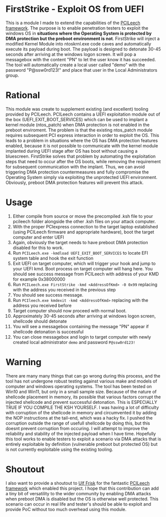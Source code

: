 # FirstStrike - Exploit OS from UEFI 
This is a module I made to extend the capabilities of the [PCILeech framework](https://github.com/ufrisk/pcileech). The purpose is to enable penetration testers to exploit the windows OS in **situations where the Operating System is protected by DMA protection but the preboot environment is not**. FirstStrike will inject a modified Kernel Module into ntoskrnl.exe code caves and automatically execute its payload during boot. The payload is designed to detonate 30-45 seconds after arriving at the windows logon screen. It will pop a messagebox with the content "PN" to let the user know it has succeeded. The tool will automatically create a local user called "demo" with the password "P@ssw0rd123!" and place that user in the Local Administrators group.

# Rational
This module was create to supplement existing (and excellent) tooling provided by PCILeech. PCILeech contains a UEFI exploitation module out of the box (UEFI_EXIT_BOOT_SERVICES) which can be used to implant a kernel module (ntos_patch) when DMA protection is not enabled in the preboot enviroment. The problem is that the existing ntos_patch module requires subsequent PCI express interaction in order to exploit the OS. This leads to a problem in situations where the OS has DMA protection features enabled, because it is not possible to communicate with the kernel module implanted during UEFI stage after OS has boot without causing a bluescreen.
FirstStrike solves that problem by automating the exploitation steps that need to occur after the OS boots, while removing the requirement for subsequent communication with the implant. Thus, we can avoid triggering DMA protection countermeasures and fully compromise the Operating System simply via exploiting the unprotected UEFI environment. Obviously, preboot DMA protection features will prevent this attack.

# Usage
1. Either compile from source or move the precompiled .ksh file to your pcileech folder alongside the other .ksh files on your attack computer.
2. With the proper PCIexpress connection to the target laptop established (using PCILeech firmware and appropriate hardware), boot the target computer and enter UEFI
3. Again, obviously the target needs to have preboot DMA protection disabled for this to work.
4. Run ```PCILeech.exe -kmdload UEFI_EXIT_BOOT_SERVICES``` to locate EFI system table and hook the exit function
5. Exit UEFI on target computer, which will trigger your hook and jump to your UEFI kmd. Boot process on target computer will hang here. You should see success message from PCILeech with address of your KMD for example 0x38000000
6. Run ```PCILeech.exe FirstStrike -kmd <AddressOfKmd> -0 0x99``` replacing <AddressOfKmd> with the address you received in the previous step
7. You should see success message.
8. Run ```PCIleech.exe kmdexit -kmd <AddressOfKmd>``` replacing <addressOfKmd> with the address you received before
9. Target computer should now proceed with normal boot.
10. Approximately 30-45 seconds after arriving at windows logon screen, shellcode should detonate
11. You will see a messagebox containing the message "PN" appear if shellcode detonation is successful
12. You can close messagebox and login to target computer with newly created local administrator ```demo``` and password ```P@ssw0rd123!```

# Warning
There are many many things that can go wrong during this process, and the tool has not undergone robust testing against various make and models of computer and windows operating systems. The tool has been tested on Win10 and Win11, but only in a small sample size.
Because of the nature of shellcode placement in memory, its possible that various factors corrupt the injected shellcode and prevent successful detonation. This is ESPECIALLY TRUE IF YOU COMPILE THE KSH YOURSELF. I was having a lot of difficulty with corruption of the shellcode in memory and circumvented it by adding 
the NOP instructions at the tail-end, which was a hacky fix. I pushed the corruption outside the range of usefull shellcode by doing this, but this doesnt prevent corruption from occuring. I will attempt to improve the reliability and stability of the injected payload when I have time.
Hopefully this tool works to enable testers to exploit a scenario via DMA attacks that is entirely exploitable by definition (vulnerable preboot but protected OS) but is not currently exploitable using the existing tooling.

# Shoutout
I also want to provide a shoutout to [Ulf Frisk](https://github.com/ufrisk) for the fantastic [PCILeech framework](https://github.com/ufrisk/pcileech) which enabled this project. I hope that this contribution can add a tiny bit of versatility to the wider community by enabling DMA attacks when preboot DMA is disabled but the OS is otherwise well protected. This scenario can occur in real life
and tester's should be able to exploit and provide PoC without too much overhead using this module.
